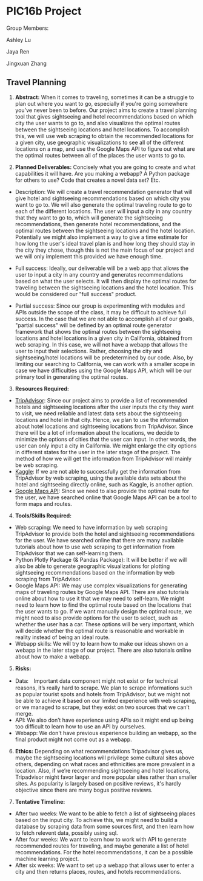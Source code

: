 # PIC16b Project
Group Members:

Ashley Lu

Jaya Ren

Jingxuan Zhang

## Travel Planning
1. **Abstract:**
When it comes to traveling, sometimes it can be a struggle to plan out where you want to go, especially if you're going somewhere you've never been to before. Our project aims to create a travel planning tool that gives sightseeing and hotel recommendations based on which city the user wants to go to, and also visualizes the optimal routes between the sightseeing locations and hotel locations. To accomplish this, we will use web scraping to obtain the recommended locations for a given city, use geographic visualizations to see all of the different locations on a map, and use the Google Maps API to figure out what are the optimal routes between all of the places the user wants to go to.

2. **Planned Deliverables:** Concisely what you are going to create and what capabilities it will have. Are you making a webapp? A Python package for others to use? Code that creates a novel data set? Etc.
- Description: We will create a travel recommendation generator that will give hotel and sightseeing recommendations based on which city you want to go to. We will also generate the optimal traveling route to go to each of the different locations. The user will input a city in any country that they want to go to, which will generate the sightseeing recommendations, then generate hotel recommendations, and the optimal routes between the sightseeing locations and the hotel location. Potentially we might also implement a way to give a time estimate for how long the user's ideal travel plan is and how long they should stay in the city they chose, though this is not the main focus of our project and we will only implement this provided we have enough time.

- Full success: Ideally, our deliverable will be a web app that allows the user to input a city in any country and generates recommendations based on what the user selects. It will then display the optimal routes for traveling between the sightseeing locations and the hotel location. This would be considered our "full success" product.

- Partial success: Since our group is experimenting with modules and APIs outside the scope of the class, it may be difficult to achieve full success.
In the case that we are not able to accomplish all of our goals, "partial success" will be defined by an optimal route generator framework that shows the optimal routes between the sightseeing locations and hotel locations in a given city in California, obtained from web scraping. In this case, we will not have a webapp that allows the user to input their selections. Rather, choosing the city and sightseeing/hotel locations will be predetermined by our code. Also, by limiting our searching to California, we can work with a smaller scope in case we have difficulties using the Google Maps API, which will be our primary tool in generating the optimal routes.

3. **Resources Required:**
- [TripAdvisor](https://www.tripadvisor.com/): Since our project aims to provide a list of recommended hotels and sightseeing locations after the user inputs the city they want to visit, we need reliable and latest data sets about the sightseeing locations and hotel in that city. Hence, we plan to use the information about hotel locations and sightseeing locations from TripAdvisor. Since there will be a lot of information about the locations, we decide to minimize the options of cities that the user can input. In other words, the user can only input a city in California. We might enlarge the city options in different states for the user in the later stage of the project. The method of how we will get the information from TripAdvisor will mainly be web scraping.
- [Kaggle](https://www.kaggle.com/): If we are not able to successfully get the information from TripAdvisor by web scraping, using the available data sets about the hotel and sightseeing directly online, such as Kaggle, is another option.
- [Google Maps API](https://developers.google.com/maps): Since we need to also provide the optimal route for the user, we have searched online that Google Maps API can be a tool to form maps and routes.

4. **Tools/Skills Required:**
- Web scraping: We need to have information by web scraping TripAdvisor to provide both the hotel and sightseeing recommendations for the user. We have searched online that there are many available tutorials about how to use web scraping to get information from TripAdvisor that we can self-learning them.
- Python Plotly Package (& Pandas Package): It will be better if we will also be able to generate geographic visualizations for plotting sightseeing recommendations based on the information by web scraping from TripAdvisor.
- Google Maps API: We may use complex visualizations for generating maps of traveling routes by Google Maps API. There are also tutorials online about how to use it that we may need to self-learn. We might need to learn how to find the optimal route based on the locations that the user wants to go. If we want manually design the optimal route, we might need to also provide options for the user to select, such as whether the user has a car. These options will be very important, which will decide whether the optimal route is reasonable and workable in reality instead of being an ideal route.
- Webapp skills: We will try to learn how to make our ideas shown on a webapp in the later stage of our project. There are also tutorials online about how to make a webapp.

5. **Risks:**
 - Data:　Important data component might not exist or for technical reasons, it’s really hard to scrape. We plan to scrape informations such as popular tourist spots and hotels from TripAdvisor, but we might not be able to achieve it based on our limited experience with web scraping, or we managed to scrape, but they exist on two sources that we can’t merge.
 - API: We also don’t have experience using APIs so it might end up being too difficult to learn how to use an API by ourselves.
 - Webapp: We don't have previous experience building an webapp, so the final product might not come out as a webapp.

6. **Ethics:**
Depending on what recommendations Tripadvisor gives us, maybe the sightseeing locations will privilege some cultural sites above others, depending on what races and ethnicities are more prevalent in a location. Also, if we’re recommending sightseeing and hotel locations, Tripadvisor might favor larger and more popular sites rather than smaller sites. As popularity is largely based on positive reviews, it's hardly objective since there are many bogus positive reviews.

7. **Tentative Timeline:**
- After two weeks: We want to be able to fetch a list of sightseeing places based on the input city. To achieve this, we might need to build a database by scraping data from some sources first, and then learn how to fetch relevent data, possibly using sql.
- After four weeks: We want to learn how to work with API to generate recommended routes for traveling, and maybe generate a list of hotel recommendations. For the hotel recommendations, it can be a possible machine learning project.
- After six weeks: We want to set up a webapp that allows user to enter a city and then returns places, routes, and hotels recommendations.
